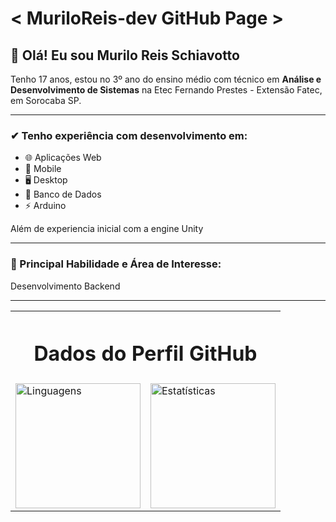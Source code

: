 # < MuriloReis-dev GitHub Page >
## 👋 Olá! Eu sou Murilo Reis Schiavotto
Tenho 17 anos, estou no 3º ano do ensino médio com técnico em **Análise e Desenvolvimento de Sistemas** na Etec Fernando Prestes - Extensão Fatec, em Sorocaba SP.

---
### ✔ Tenho experiência com desenvolvimento em:
- 🌐 Aplicações Web
- 📲 Mobile
- 🖥 Desktop
- 🔑 Banco de Dados
- ⚡ Arduino

Além de experiencia inicial com a engine Unity

---
### 📌 Principal Habilidade e Área de Interesse:
Desenvolvimento Backend

---
<table align="center">
  <tr>
    <th colspan=2><h1><strong>Dados do Perfil GitHub</strong></h1></th>
  </tr>
  <tr>
    <td>
      <img
        alt="Linguagens"
        height="200"
        src="https://github-readme-stats.vercel.app/api/top-langs/?username=MuriloReis-dev&layout=compact&custom_title=Linguagens&theme=radical"
      />
    </td>
    <td>
      <img
        alt="Estatísticas"
        height="200"
        src="https://github-readme-stats.vercel.app/api?username=MuriloReis-dev&show_icons=true&custom_title=Estatísticas&theme=radical"
      />
    </td>
  </tr>
</table>



<!--
**MuriloReis-dev/MuriloReis-dev** is a ✨ _special_ ✨ repository because its `README.md` (this file) appears on your GitHub profile.

Here are some ideas to get you started:

- 🔭 I’m currently working on ...
- 🌱 I’m currently learning ...
- 👯 I’m looking to collaborate on ...
- 🤔 I’m looking for help with ...
- 💬 Ask me about ...
- 📫 How to reach me: ...
- 😄 Pronouns: ...
- ⚡ Fun fact: ...
-->
